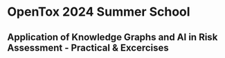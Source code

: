 # OpenTox 2024 Summer School

## Application of Knowledge Graphs and AI in Risk Assessment - Practical & Excercises
